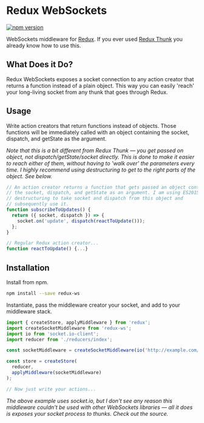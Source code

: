 # Redux WebSockets

[![npm version](https://img.shields.io/npm/v/redux-ws.svg?style=flat-square)](https://www.npmjs.com/package/redux-ws)

WebSockets middleware for [Redux](http://rackt.github.io/redux). If you ever used [Redux Thunk](https://github.com/gaearon/redux-thunk) you already know how to use this.

## What Does it Do?

Redux WebSockets exposes a socket connection to any action creator that returns a function instead of a plain object. This way you can easily 'reach' your long-living socket from any thunk that goes through Redux.

## Usage

Write action creators that return functions instead of objects. Those functions will be immediately called with an object containing the socket, dispatch, and getState as the argument.

_Note that this is a bit different from Redux Thunk — you get passed on object, not dispatch/getState/socket directly. This is done to make it easier to reach either of them, without having to 'walk over' the parameters every time. I highly recommend using destructuring to get to the right parts of the object. See below._

```js
// An action creator returns a function that gets passed an object containing
// the socket, dispatch, and getState as an argument. I am using ES2015
// destructuring to take socket and dispatch from this object and
// subsequently use it.
function subscribeToUpdates() {
  return ({ socket, dispatch }) => {
    socket.on('update', dispatch(reactToUpdate()));
  };
}

// Regular Redux action creator...
function reactToUpdate() {...}

```

## Installation

Install from npm.

```bash
npm install --save redux-ws
```

Instantiate, pass the middleware creator your socket, and add to your middleware stack.

```js
import { createStore, applyMiddleware } from 'redux';
import createSocketMiddleware from 'redux-ws';
import io from 'socket.io-client';
import reducer from './reducers/index';

const socketMiddleware = createSocketMiddleware(io('http://example.com/socket'));

const store = createStore(
  reducer,
  applyMiddleware(socketMiddleware)
);

// Now just write your actions...

```

_The above example uses socket.io, but I don't see any reason this middleware couldn't be used with other WebSockets libraries — all it does is exposes your socket process to thunks. Check out the source._
